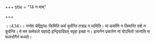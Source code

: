 +++
title = "14 न माम्"

+++
  
  
।।4.14।। नन्वेवं चेद्विद्वांसः किमिति कर्म कुर्वन्ति तत्राह न मामिति। मां
कर्माणि न लिम्पन्ति वशे न कुर्वन्ति। मे मम कर्मफले यज्ञाद्ये
इन्द्रियादिवत् स्पृहा इच्छा न। इत्यनेन प्रकारेण मां योऽभितो जानाति स
फलभोगैर्न बध्यते।  
  
